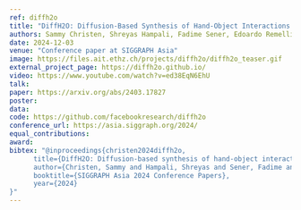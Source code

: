 ```yaml
---
ref: diffh2o
title: "DiffH2O: Diffusion-Based Synthesis of Hand-Object Interactions from Textual Descriptions"
authors: Sammy Christen, Shreyas Hampali, Fadime Sener, Edoardo Remelli, Tomas Hodan, Eric Sauser, Shugao Ma, Bugra Tekin
date: 2024-12-03
venue: "Conference paper at SIGGRAPH Asia"
image: https://files.ait.ethz.ch/projects/diffh2o/diffh2o_teaser.gif
external_project_page: https://diffh2o.github.io/
video: https://www.youtube.com/watch?v=ed38EqN6EhU
talk:
paper: https://arxiv.org/abs/2403.17827
poster: 
data: 
code: https://github.com/facebookresearch/diffh2o
conference_url: https://asia.siggraph.org/2024/
equal_contributions:
award:
bibtex: "@inproceedings{christen2024diffh2o,
      title={DiffH2O: Diffusion-based synthesis of hand-object interactions from textual descriptions},
      author={Christen, Sammy and Hampali, Shreyas and Sener, Fadime and Remelli, Edoardo and Hodan, Tomas and Sauser, Eric and Ma, Shugao and Tekin, Bugra},
      booktitle={SIGGRAPH Asia 2024 Conference Papers},
      year={2024}
}"
---
```

